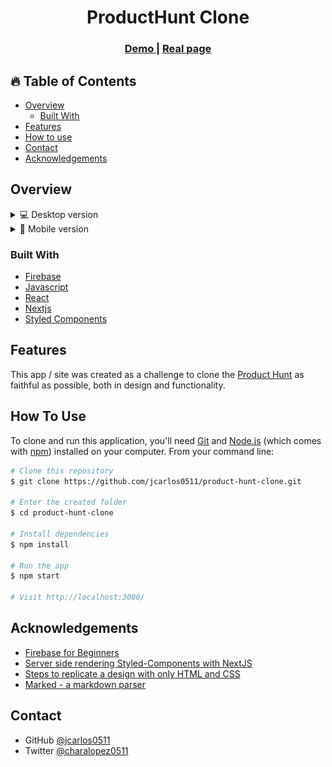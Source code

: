 <h1 align="center">ProductHunt Clone</h1>

<div align="center">
  <h3>
    <a href="" target="_blank" >
      Demo
    </a>
    <span> | </span>
    <a href="https://www.producthunt.com/" target="_blank" >
      Real page
    </a>
  </h3>
</div>

<!-- TABLE OF CONTENTS -->

## 🔥 Table of Contents

- [Overview](#overview)
  - [Built With](#built-with)
- [Features](#features)
- [How to use](#how-to-use)
- [Contact](#contact)
- [Acknowledgements](#acknowledgements)

<!-- OVERVIEW -->

## Overview

<details>
  <summary>💻 Desktop version</summary>
    
  ![screenshot](/public/desktop-version.png)
  ![screenshot](/public/desktop-version2.png)

</details>

<details>
  <summary>📱 Mobile version</summary>

![screenshot](/public/mobile-version.png)
![screenshot](/public/mobile-version2.png)

</details>

### Built With

- [Firebase](https://firebase.google.com)
- [Javascript](https://developer.mozilla.org/es/docs/Web/JavaScript)
- [React](https://reactjs.org)
- [Nextjs](https://nextjs.org)
- [Styled Components](https://styled-components.com)

## Features

This app / site was created as a challenge to clone the [Product Hunt](https://www.producthunt.com) as faithful as possible, both in design and functionality.

## How To Use

To clone and run this application, you'll need [Git](https://git-scm.com) and [Node.js](https://nodejs.org/en/download/) (which comes with [npm](http://npmjs.com)) installed on your computer. From your command line:

```bash
# Clone this repository
$ git clone https://github.com/jcarlos0511/product-hunt-clone.git

# Enter the created folder
$ cd product-hunt-clone

# Install dependencies
$ npm install

# Run the app
$ npm start

# Visit http://localhost:3000/
```

## Acknowledgements

- [Firebase for Beginners](https://dev.to/sm0ke/firebase-short-introduction-for-beginners-24d8)
- [Server side rendering Styled-Components with NextJS](https://medium.com/swlh/server-side-rendering-styled-components-with-nextjs-1db1353e915e)
- [Steps to replicate a design with only HTML and CSS](https://devchallenges-blogs.web.app/how-to-replicate-design/)
- [Marked - a markdown parser](https://github.com/chjj/marked)

## Contact

- GitHub [@jcarlos0511](https://github.com/jcarlos0511)
- Twitter [@charalopez0511](https://twitter.com/charalopez0511)
